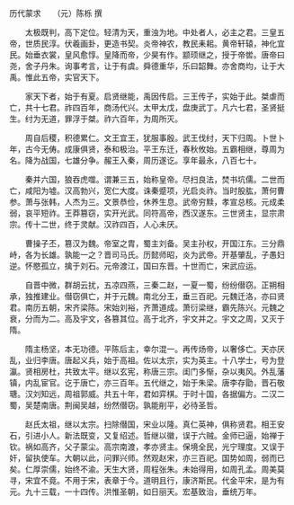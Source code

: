 历代蒙求　　（元）陈栎 撰 

　　太极既判，高下定位。轻清为天，重浊为地。中处者人，必主之君。三皇五帝，世质民淳。伏羲画卦，更造书契。炎帝神农，教民耒耜。黄帝轩辕，神化宜民。始垂衣裳，皇风愈惇。皇降而帝，少昊有作。颛顼继之，授于帝喾。唐帝曰尧，舍子丹朱。询事考言，让于有虞。舜德重华，乐曰韶舞。亦舍商均，让于大禹。惟此五帝，实官天下。 

　　家天下者，始于有夏。启贤继能，禹因传启。三王传子，实始于此。桀虐而亡，共十七君。祚四百年，商汤代兴。太甲太戊，盘庚武丁。凡六七君，圣贤挺生。纣为无道，罪浮于桀。祚六百年，为周所灭。 

　　周自后稷，积德累仁。文王宜王，犹服事殷。武王伐纣，天下归周。卜世卜年，古今无俦。成康俱贤，泰和极治。平王东迁，春秋攸始。五霸相继，尊周为名。降为战国，七雄分争。赧王入秦，周历遂讫。享年最永，八百七十。 

　　秦并六国，狼吞虎噬。谓兼三五，始称皇帝。尽扫良法，焚书坑儒。二世而亡，咸阳为墟。汉高勃兴，宽仁大度。诛秦蹙项，光启炎祚。当时股肱，萧何曹参。萧与张韩，人杰为三。文景恭俭，休养生息。武帝穷黩，孝宣总核。元成柔弱，哀平短祚。王莽篡窃，实开光武。同符高帝，西汉遂东。三世贤主，显宗肃宗。传十二世，终于灵献。汉祚四百，人心未厌。 

　　曹操子丕，篡汉为魏。帝室之胄，蜀主刘备。吴主孙权，开国江东。三分鼎峙，各为长雄。孰能一之？晋司马氏。历懿师昭，炎为武帝。开基肇乱，子愚妇逆。怀愍孤立，擒于刘石。元帝渡江，国曰东晋。十世而亡，宋武应运。 

　　自晋中微，群胡云扰，五凉四燕，三秦二赵，一夏一蜀，纷纷僣窃。正朔相承，独推建业。僣窃俱亡，并于元魏。南北分王，垂三百祀。元魏迁洛，亦曰贤君。南历五朝，宋齐梁陈。宋始刘裕，齐萧道成。萧衍梁继，霸先陈兴。元魏之衰，分而为二。高及宇文，各篡其位。高于北齐，宇文并之。宇文之周，又灭于隋。 

　　隋主杨坚，本无功德。平陈后主，幸尔混一。再传炀帝，以奢侈亡。天亦厌乱，业归李唐。唐起义兵，始于高祖。佐以太宗，实为英主。十八学士，号为登瀛。贤相房杜，共致太平。继以玄宪，称唐三宗。闺门多惭，杂以夷风。外乱藩镇，内乱宦官。讫于唐亡，亦三百年。五代继之，始于朱梁。唐李存勖，晋石敬瑭。汉刘知远，周祖郭威。共五十年，君如弈棋。于时十国，各据偏方。二汉二蜀，吴楚南唐。荆闽吴越，纷然僣窃。孰能削平，必待圣哲。 

　　赵氏太祖，继以太宗。扫除僣国，宋业以隆。真仁英神，俱称贤君。相王安石，引进小人。新法既变，又复绍述。哲继以徽，误于六贼。金师已逼，始禅于钦。祸如高齐，父子蒙尘。高宗南渡，孝亦贤主。保境全民，光宁理度。又误于奸，留执使车。大朝以此，问罪兴师。然观赵宋，亦三百祀。国势如周，弱而已矣。仁厚崇儒，始终不渝。天生大贤，周程张朱。未始得用，如周孔孟。周美莫寻，宋宜不竟。不用于宋，表章于今。道明且行，康济斯民。代金平宋，是为有元。九十三载，一十四传。洪惟圣朝，如日丽天。宏基致治，垂统万年。 

